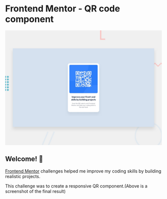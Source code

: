 # Frontend Mentor - QR code component

![Design preview for the QR code component coding challenge](./preview.jpg)

## Welcome! 👋

[Frontend Mentor](https://www.frontendmentor.io) challenges helped me improve my coding skills by building realistic projects. 

This challenge was to create a responsive QR component.(Above is a screenshot of the final result)